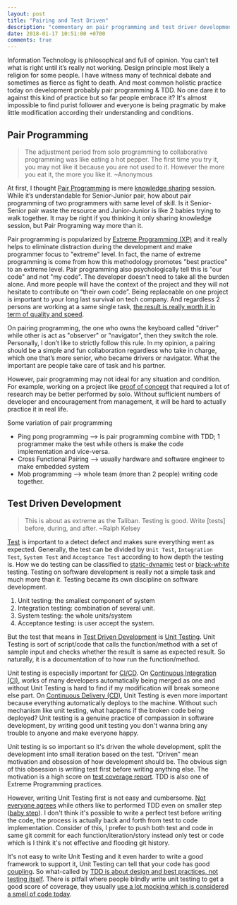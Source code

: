 ```yaml
---
layout: post
title: "Pairing and Test Driven"
description: "commentary on pair programming and test driver development"
date: 2018-01-17 10:51:00 +0700
comments: true
---
```


Information Technology is philosophical and full of opinion. You can’t tell what is right until it’s really not working. Design principle most likely a religion for some people. I have witness many of technical debate and sometimes as fierce as fight to death. And most common holistic practice today on development probably pair programming & TDD. No one dare it to against this kind of practice but so far people embrace it? It's almost impossible to find purist follower and everyone is being pragmatic by make little modification according their understanding and conditions.

## Pair Programming

> The adjustment period from solo programming to collaborative programming was like eating a hot pepper. The first time you try it, you may not like it because you are not used to it. However the more you eat it, the more you like it. ~Anonymous

At first, I thought [Pair Programming](https://en.wikipedia.org/wiki/Pair_programming) is mere [knowledge sharing](https://en.wikipedia.org/wiki/Knowledge_sharing) session. While it’s understandable for Senior-Junior pair, how about pair programming of two programmers with same level of skill. Is it Senior-Senior pair waste the resource and Junior-Junior is like 2 babies trying to walk together. It may be right if you thinking it only sharing knowledge session, but Pair Programing way more than it.

Pair programming is popularized by [Extreme Programming (XP)](https://en.wikipedia.org/wiki/Extreme_programming) and it really helps to eliminate distraction during the development and make programmer focus to "extreme" level. In fact, the name of extreme programming is come from how this methodology promotes "best practice" to an extreme level. Pair programming also psychologically tell this is "our code" and not "my code". The developer doesn't need to take all the burden alone. And more people will have the context of the project and they will not hesitate to contribute on “their own code”. Being replaceable on one project is important to your long last survival on tech company. And regardless 2 persons are working at a same single task, [the result is really worth it in term of quality and speed](http://wiki.c2.com/?PairProgrammingCostsBenefits).

On pairing programming, the one who owns the keyboard called "driver" while other is act as "observer" or "navigator", then they switch the role. Personally, I don’t like to strictly follow this rule. In my opinion, a pairing should be a simple and fun collaboration regardless who take in charge, which one that’s more senior, who became drivers or navigator. What the important are people take care of task and his partner.

However, pair programming may not ideal for any situation and condition. For example, working on a project like [proof of concept](https://en.wikipedia.org/wiki/Proof_of_concept) that required a lot of research may be better performed by solo. Without sufficient numbers of developer and encouragement from management, it will be hard to actually practice it in real life.

Some variation of pair programming
- Ping pong programming --> is pair programming combine with TDD; 1 programmer make the test while others is make the code implementation and vice-versa.
- Cross Functional Pairing --> usually hardware and software engineer to make embedded system
- Mob programming --> whole team (more than 2 people) writing code together.

## Test Driven Development

> This is about as extreme as the Taliban. Testing is good. Write [tests] before, during, and after. ~Ralph Kelsey

[Test](https://en.wikipedia.org/wiki/Software_testing) is important to a detect defect and makes sure everything went as expected. Generally, the test can be divided by `Unit Test`, `Integration Test`, `System Test` and `Acceptance Test` according to how depth the testing is. How we do testing can be classified to [static-dynamic](http://www.softwaretestingclass.com/difference-between-static-testing-and-dynamic-testing/) test or [black-white](http://softwaretestingfundamentals.com/differences-between-black-box-testing-and-white-box-testing/) testing. Testing on software development is really not a simple task and much more than it. Testing became its own discipline on software development.
1. Unit testing: the smallest component of system
2. Integration testing: combination of several unit.
3. System testing: the whole units/system
4. Acceptance testing: is user accept the system.

But the test that means in [Test Driven Development](https://en.wikipedia.org/wiki/Test-driven_development) is [Unit Testing](https://en.wikipedia.org/wiki/Unit_testing). Unit Testing is sort of script/code that calls the function/method with a set of sample input and checks whether the result is same as expected result. So naturally, it is a documentation of to how run the function/method.

Unit testing is especially important for [CI/CD](https://en.wikipedia.org/wiki/CI/CD). On [Continuous Integration (CI)](https://en.wikipedia.org/wiki/Continuous_integration), works of many developers automatically being merged as one and without Unit Testing is hard to find if my modification will break someone else part. On [Continuous Delivery (CD)](https://en.wikipedia.org/wiki/Continuous_integration), Unit Testing is even more important because everything automatically deploys to the machine. Without such mechanism like unit testing, what happens if the broken code being deployed? Unit testing is a genuine practice of compassion in software development, by writing good unit testing you don't wanna bring any trouble to anyone and make everyone happy.

Unit testing is so important so it's driven the whole development, split the development into small iteration based on the test. "Driven" mean motivation and obsession of how development should be. The obvious sign of this obsession is writing test first before writing anything else. The motivation is a high score on [test coverage report](http://www.softwaretestingclass.com/test-coverage-in-software-testing/). TDD is also one of Extreme Programming practices.

However, writing Unit Testing first is not easy and cumbersome. [Not everyone agrees](http://david.heinemeierhansson.com/2014/tdd-is-dead-long-live-testing.html) while others like to performed TDD even on smaller step ([baby step](https://softwareengineering.stackexchange.com/questions/109990/how-baby-are-your-baby-steps-in-tdd)). I don't think it's possible to write a perfect test before writing the code, the process is actually back and forth from test to code implementation. Consider of this, I prefer to push both test and code in same git commit for each function/iteration/story instead only test or code which is I think it's not effective and flooding git history.

It's not easy to write Unit Testing and it even harder to write a good framework to support it, Unit Testing can tell that your code has good [coupling](https://en.wikipedia.org/wiki/Coupling_(computer_programming)). So what-called by [TDD is about design and best practices, not testing itself](http://www.drdobbs.com/tdd-is-about-design-not-testing/229218691). There is pitfall where people blindly write unit testing to get a good score of coverage, they usually [use a lot mocking which is considered a smell of code today](https://medium.com/javascript-scene/mocking-is-a-code-smell-944a70c90a6a).
